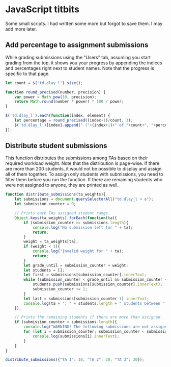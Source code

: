 # JavaScript titbits

Some small scripts. I had written some more but forgot to save them. I may add more later.

## Add percentage to assignment submissions

While grading submissions using the "Users" tab, assuming you start grading from the top, it shows you your progress by appending the indices and percentages right next to student names. Note that the progress is specific to that page.

```JavaScript
let count = $('td.dlay_l').size();

function round_precised(number, precision) {
	var power = Math.pow(10, precision);
	return Math.round(number * power) * 100 / power;
}

$('td.dlay_l').each(function(index, element) {
	let percentage = round_precised((index+1)/count, 3);
	$('td.dlay_l')[index].append(" ("+(index+1)+" of "+count+", "+percentage+"%)");
});
```

## Distribute student submissions

This function distributes the submissions among TAs based on their required workload weight. Note that the distribution is page-wise. If there are more than 200 students, it would not be possible to display and assign all of them together. To assign only students with submissions, you need to filter them before you run the function. If there are remaining students who were not assigned to anyone, they are printed as well.

```JavaScript
function distribute_submissions(ta_weights){
	let submissions = document.querySelectorAll("td.dlay_l > a");
	let submission_counter = 0;

	// Prints each TAs assigned student range.
	Object.keys(ta_weights).forEach(function(ta){ 
		if (submission_counter >= submissions.length){
			console.log("No submission left for " + ta);
			return;
		}
		weight = ta_weights[ta];
		if (weight < 1){
			console.log("Invalid weight for " + ta);
			return;
		}
		let grade_until = submission_counter + weight;
		let students = [];
		let first = submissions[submission_counter].innerText;
		while (submission_counter < grade_until && submission_counter < submissions.length){
			students.push(submissions[submission_counter].innerText);
			submission_counter += 1;
		}
		let last = submissions[submission_counter-1].innerText;
		console.log(ta + ": " + students.length + " students between " + first + " and " + last);
	});

	// Prints the remaining students if there are more than assigned.
	if (submission_counter < submissions.length){
		console.log("WARNING! The following submissions are not assigned to anyone:");
		for (let i = submission_counter; submission_counter < submissions.length; i++){
			console.log(submissions[i].innerText);	
		}
	}
}

distribute_submissions({"TA 1": 10, "TA 2": 20, "TA 3": 30});
```

